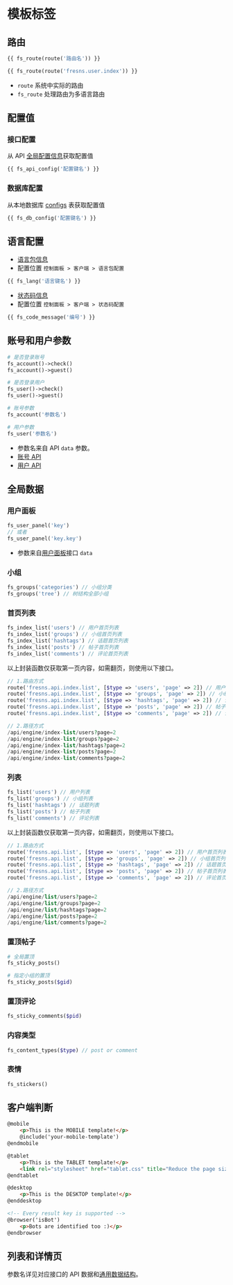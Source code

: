 # 模板标签

## 路由

```php
{{ fs_route(route('路由名')) }}

{{ fs_route(route('fresns.user.index')) }}
```

- `route` 系统中实际的路由
- `fs_route` 处理路由为多语言路由

## 配置值

### 接口配置

从 API [全局配置信息](../../api/global/configs.md)获取配置值

```php
{{ fs_api_config('配置键名') }}
```

### 数据库配置

从本地数据库 [configs](../../database/systems/configs.md) 表获取配置值

```php
{{ fs_db_config('配置键名') }}
```

## 语言配置

- [语言包信息](../../database/dictionary/language-pack.md)
- 配置位置 `控制面板 > 客户端 > 语言包配置`

```php
{{ fs_lang('语言键名') }}
```

- [状态码信息](../../api/error-code.md)
- 配置位置 `控制面板 > 客户端 > 状态码配置`

```php
{{ fs_code_message('编号') }}
```

## 账号和用户参数

```php
# 是否登录账号
fs_account()->check()
fs_account()->guest()

# 是否登录用户
fs_user()->check()
fs_user()->guest()
```

```php
# 账号参数
fs_account('参数名')

# 用户参数
fs_user('参数名')
```

- 参数名来自 API `data` 参数。
- [账号 API](../../api/account/detail.md)
- [用户 API](../../api/user/detail.md)

## 全局数据

### 用户面板

```php
fs_user_panel('key')
// 或者
fs_user_panel('key.key')
```

- 参数来自[用户面板](../../api/user/panel.md)接口 `data`

### 小组

```php
fs_groups('categories') // 小组分类
fs_groups('tree') // 树结构全部小组
```

### 首页列表

```php
fs_index_list('users') // 用户首页列表
fs_index_list('groups') // 小组首页列表
fs_index_list('hashtags') // 话题首页列表
fs_index_list('posts') // 帖子首页列表
fs_index_list('comments') // 评论首页列表
```

以上封装函数仅获取第一页内容，如需翻页，则使用以下接口。

```php
// 1.路由方式
route('fresns.api.index.list', [$type => 'users', 'page' => 2]) // 用户首页列表
route('fresns.api.index.list', [$type => 'groups', 'page' => 2]) // 小组首页列表
route('fresns.api.index.list', [$type => 'hashtags', 'page' => 2]) // 话题首页列表
route('fresns.api.index.list', [$type => 'posts', 'page' => 2]) // 帖子首页列表
route('fresns.api.index.list', [$type => 'comments', 'page' => 2]) // 评论首页列表

// 2.路径方式
/api/engine/index-list/users?page=2
/api/engine/index-list/groups?page=2
/api/engine/index-list/hashtags?page=2
/api/engine/index-list/posts?page=2
/api/engine/index-list/comments?page=2
```

### 列表

```php
fs_list('users') // 用户列表
fs_list('groups') // 小组列表
fs_list('hashtags') // 话题列表
fs_list('posts') // 帖子列表
fs_list('comments') // 评论列表
```

以上封装函数仅获取第一页内容，如需翻页，则使用以下接口。

```php
// 1.路由方式
route('fresns.api.list', [$type => 'users', 'page' => 2]) // 用户首页列表
route('fresns.api.list', [$type => 'groups', 'page' => 2]) // 小组首页列表
route('fresns.api.list', [$type => 'hashtags', 'page' => 2]) // 话题首页列表
route('fresns.api.list', [$type => 'posts', 'page' => 2]) // 帖子首页列表
route('fresns.api.list', [$type => 'comments', 'page' => 2]) // 评论首页列表

// 2.路径方式
/api/engine/list/users?page=2
/api/engine/list/groups?page=2
/api/engine/list/hashtags?page=2
/api/engine/list/posts?page=2
/api/engine/list/comments?page=2
```

### 置顶帖子

```php
# 全局置顶
fs_sticky_posts()

# 指定小组的置顶
fs_sticky_posts($gid)
```

### 置顶评论

```php
fs_sticky_comments($pid)
```

### 内容类型

```php
fs_content_types($type) // post or comment
```

### 表情

```php
fs_stickers()
```

## 客户端判断

```html
@mobile
    <p>This is the MOBILE template!</p>
    @include('your-mobile-template')
@endmobile

@tablet
    <p>This is the TABLET template!</p>
    <link rel="stylesheet" href="tablet.css" title="Reduce the page size, load what the user need">
@endtablet

@desktop
    <p>This is the DESKTOP template!</p>
@enddesktop

<!-- Every result key is supported -->
@browser('isBot')
    <p>Bots are identified too :)</p>
@endbrowser
```

## 列表和详情页

参数名详见对应接口的 API 数据和[通用数据结构](../../api/data-structure.md)。
